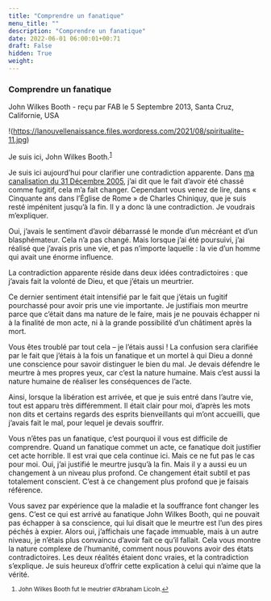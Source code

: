 ```yaml
---
title: "Comprendre un fanatique"
menu_title: ""
description: "Comprendre un fanatique"
date: 2022-06-01 06:00:01+00:71
draft: False
hidden: True
weight:
---
```

### Comprendre un fanatique

John Wilkes Booth - reçu par FAB le 5 Septembre 2013, Santa Cruz, Californie, USA

!(https://lanouvellenaissance.files.wordpress.com/2021/08/spiritualite-11.jpg)

Je suis ici, John Wilkes Booth.<sup id=”a1”>[1](#f1)</sup>

Je suis ici aujourd’hui pour clarifier une contradiction apparente. Dans [ma canalisation du 31 Décembre 2005](/fr-contemporary-messages/fr-contemporary-messages-by-date-order/fr-contemporary-messages-2005/fr-2005-12-31-2-fab-john-wilkes-booth/), j’ai dit que le fait d’avoir été chassé comme fugitif, cela m’a fait changer. Cependant vous venez de lire, dans « Cinquante ans dans l’Église de Rome » de Charles Chiniquy, que je suis resté impénitent jusqu’à la fin. Il y a donc là une contradiction. Je voudrais m’expliquer.

Oui, j’avais le sentiment d’avoir débarrassé le monde d’un mécréant et d’un blasphémateur. Cela n’a pas changé. Mais lorsque j’ai été poursuivi, j’ai réalisé que j’avais pris une vie, et pas n’importe laquelle : la vie d’un homme qui avait une énorme influence.

La contradiction apparente réside dans deux idées contradictoires : que j’avais fait la volonté de Dieu, et que j’étais un meurtrier.

Ce dernier sentiment était intensifié par le fait que j’étais un fugitif pourchassé pour avoir pris une vie importante. Je justifiais mon meurtre parce que c’était dans ma nature de le faire, mais je ne pouvais échapper ni à la finalité de mon acte, ni à la grande possibilité d’un châtiment après la mort.

Vous êtes troublé par tout cela – je l’étais aussi ! La confusion sera clarifiée par le fait que j’étais à la fois un fanatique et un mortel à qui Dieu a donné une conscience pour savoir distinguer le bien du mal. Je devais défendre le meurtre à mes propres yeux, car c’est la nature humaine. Mais c’est aussi la nature humaine de réaliser les conséquences de l’acte.

Ainsi, lorsque la libération est arrivée, et que je suis entré dans l’autre vie, tout est apparu très différemment. Il était clair pour moi, d’après les mots non dits et certains regards des esprits bienveillants qui m’ont accueilli, que j’avais fait le mal, pour lequel je devais souffrir.

Vous n’êtes pas un fanatique, c’est pourquoi il vous est difficile de comprendre. Quand un fanatique commet un acte, ce fanatique doit justifier cet acte horrible. Il est vrai que cela continue ici. Mais ce ne fut pas le cas pour moi. Oui, j’ai justifié le meurtre jusqu’à la fin. Mais il y a aussi eu un changement à un niveau plus profond. Ce changement était subtil et pas totalement conscient. C’est à ce changement plus profond que je faisais référence.

Vous savez par expérience que la maladie et la souffrance font changer les gens. C’est ce qui est arrivé au fanatique John Wilkes Booth, qui ne pouvait pas échapper à sa conscience, qui lui disait que le meurtre est l’un des pires péchés à expier. Alors oui, j’affichais une façade immuable, mais à un autre niveau, je n’étais plus convaincu d’avoir fait ce qu’il fallait. Cela vous montre la nature complexe de l’humanité, comment nous pouvons avoir des états contradictoires. Les deux réalités étaient donc vraies, et la contradiction s’explique. Je suis heureux d’offrir cette explication à celui qui n’aime que la vérité.

<small>

   1. <large id=”f1”> John Wilkes Booth fut le meutrier d’Abraham Licoln.[↩](#a1)





